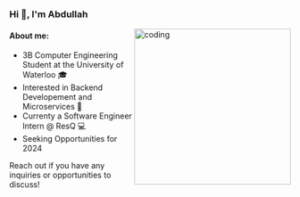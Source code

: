 <h3 align="left">Hi 👋, I'm Abdullah</h3>
<img align="right" alt="coding" width="280" src="https://media.tenor.com/2uyENRmiUt0AAAAC/coding.gif">
<h4 align="left">About me:</h4>
<ul>
  <li> 3B Computer Engineering Student at the University of Waterloo 🎓</li>  
  <li> Interested in Backend Developement and Microservices 🌱</li>
  <li> Currenty a Software Engineer Intern @ ResQ 💻</li>
  <li> Seeking Opportunities for 2024</li>
</ul>

<p>Reach out if you have any inquiries or opportunities to discuss! </p>
